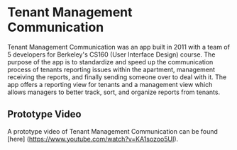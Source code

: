 # Tenant Management Communication

Tenant Management Communication was an app built in 2011 with a team of 5 developers for Berkeley's CS160 (User Interface Design) course. The purpose of the app is to standardize and speed up the communication process of tenants reporting issues within the apartment, management receiving the reports, and finally sending someone over to deal with it. The app offers a reporting view for tenants and a management view which allows managers to better track, sort, and organize reports from tenants.

## Prototype Video
A prototype video of Tenant Management Communication can be found [here] (https://www.youtube.com/watch?v=KA1sozoo5UI).



